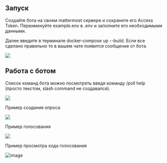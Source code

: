 ## Запуск
Создайте бота на своем mattermost сервере и сохраните его  Access Token. Переименуйте example.env в .env и заполните его необходимыми данными.

Далее введите в терминале docker-compose up --build. Если все сделано правильно то в вашем чате появится сообщение от бота.

![](assetsvk/hi.png)

## Работа с ботом

Список команд бота можно посмотреть введя команду /poll help (просто текстом, slash command не создавался).

![](assetsvk/help.png)

Пример создания опроса

![](assetsvk/create.png)

Пример голосования 

![](assetsvk/vote.png)

Пример просмотра хода голосования

![image](https://github.com/user-attachments/assets/a86c9816-f1f1-4553-adb1-f5a757f5ee86)


